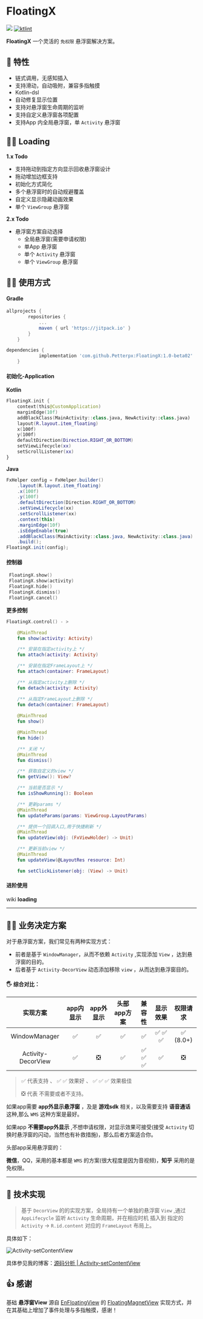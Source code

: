 # FloatingX



[![](https://jitpack.io/v/Petterpx/FloatingX.svg)](https://jitpack.io/#Petterpx/FloatingX) [![ktlint](https://img.shields.io/badge/code%20style-%E2%9D%A4-FF4081.svg)](https://ktlint.github.io/)

**FloatingX** 一个灵活的 `免权限` 悬浮窗解决方案。



## 👏 特性 

- 链式调用，无感知插入
- 支持滑动，自动吸附，兼容多指触摸
- Kotlin-dsl
- 自动修复显示位置
- 支持对悬浮窗生命周期的监听
- 支持自定义悬浮窗各项配置
- 支持App 内全局悬浮窗，单 `Activity` 悬浮窗



## 👨‍🔧‍ Loading 

**1.x Todo**

- 支持拖动到指定方向显示回收悬浮窗设计
- 拖动增加边框支持
- 初始化方式简化
- 多个悬浮窗时的自动规避覆盖
- 自定义显示隐藏动画效果
- 单个 `ViewGroup` 悬浮窗

**2.x Todo**

- 悬浮窗方案自动选择
  - 全局悬浮窗(需要申请权限)
  - 单App 悬浮窗
  - 单个 `Activity` 悬浮窗
  - 单个 `ViewGroup` 悬浮窗



## 👨‍💻‍ 使用方式

#### Gradle

```groovy
allprojects {
		repositories {
			...
			maven { url 'https://jitpack.io' }
		}
	}
```

```groovy
dependencies {
	        implementation 'com.github.Petterpx:FloatingX:1.0-beta02'
	}
```



#### 初始化-Application

**Kotlin**

```kotlin
FloatingX.init {
    context(this@CustomApplication)
    marginEdge(10f)
    addBlackClass(MainActivity::class.java, NewActivity::class.java)
    layout(R.layout.item_floating)
    x(100f)
    y(100f)
    defaultDirection(Direction.RIGHT_OR_BOTTOM)
    setViewLifecycle(xx)
    setScrollListener(xx)
}
```

**Java**

```java
FxHelper config = FxHelper.builder()
    .layout(R.layout.item_floating)
    .x(100f)
    .y(100f)
    .defaultDirection(Direction.RIGHT_OR_BOTTOM)
    .setViewLifecycle(xx)
    .setScrollListener(xx)
    .context(this)
    .marginEdge(10f)
    .isEdgeEnable(true)
    .addBlackClass(MainActivity::class.java, NewActivity::class.java)
    .build();
FloatingX.init(config);
```

#### 控制器

```kotlin
 FloatingX.show()
 FloatingX.show(activity)
 FloatingX.hide()
 FloatingX.dismiss()
 FloatingX.cancel()
```

**更多控制**

```kotlin
FloatingX.control() - >

    @MainThread
    fun show(activity: Activity)

    /** 安装在指定activity上 */
    fun attach(activity: Activity)

    /** 安装在指定FrameLayout上 */
    fun attach(container: FrameLayout)

    /** 从指定activity上删除 */
    fun detach(activity: Activity)

    /** 从指定FrameLayout上删除 */
    fun detach(container: FrameLayout)
    
    @MainThread
    fun show()

    @MainThread
    fun hide()

    /** 关闭 */
    @MainThread
    fun dismiss()

    /** 获取自定义的view */
    fun getView(): View?

    /** 当前是否显示 */
    fun isShowRunning(): Boolean

    /** 更新params */
    @MainThread
    fun updateParams(params: ViewGroup.LayoutParams)

    /** 提供一个回调入口,用于快捷刷新 */
    @MainThread
    fun updateView(obj: (FxViewHolder) -> Unit)

    /** 更新当前view */
    @MainThread
    fun updateView(@LayoutRes resource: Int)

    fun setClickListener(obj: (View) -> Unit)
```



#### 进阶使用

wiki **loading**

---



## 🚴‍♀️ 业务决定方案

对于悬浮窗方案，我们常见有两种实现方式：

- 前者是基于 `WindowManager`，从而不依赖 `Activity` ,实现添加 `View` ，达到悬浮窗的目的。
- 后者基于 `Activity-DecorView` 动态添加移除 `view` ，从而达到悬浮窗目的。

#### 🖐 综合对比：

|      实现方案      | app内显示 | app外显示 | 头部app方案 | 兼容性  | 显示效果 | 权限请求 |
| :----------------: | :-------: | :-------: | :---------: | :-----: | :------: | :------: |
|   WindowManager    |     ✅     |     ✅     |      ✅      |    ✅    | ✅  ✅  ✅  | ✅ (8.0+) |
| Activity-DecorView |     ✅     |     ❎     |      ✅      | ✅  ✅  ✅ |    ✅     |    ❎     |

> ✅  代表支持 、 ✅  ✅ 效果好 、 ✅  ✅  ✅ 效果极佳
>
> ❎  代表 不需要或者不支持。



如果app需要 **app外显示悬浮窗** ，及是 **游戏sdk** 相关，以及需要支持 **语音通话** 这种,那么 `WMS` 这种方案是最好。

如果app **不需要app外显示** ,不想申请权限，对显示效果可接受(接受 `Activity` 切换时悬浮窗的闪动，当然也有补救措施)，那么后者方案适合你。

头部app采用悬浮窗的：

**微信**，QQ，采用的基本都是 `WMS` 的方案(很大程度是因为音视频)，**知乎** 采用的是免权限。



---

## 🐬 技术实现

> 基于 `DecorView` 的的实现方案，全局持有一个单独的悬浮窗 `View` ,通过 `AppLifecycle` 监听 `Activity` 生命周期，并在相应时机 插入到 指定的 `Activity` -> `R.id.content` 对应的 `FrameLayout` 布局上。

具体如下：

<img src="https://tva1.sinaimg.cn/large/008i3skNly1gr20ks7780j30rc0i5dim.jpg" alt="Activity-setContentView"  />

具体参见我的博客：[源码分析 | Activity-setContentView](https://juejin.cn/post/6897453195342610445) 



## 👍 感谢

基础 **悬浮窗View** 源自 [EnFloatingView](https://github.com/leotyndale/EnFloatingView) 的 [FloatingMagnetView](https://github.com/leotyndale/EnFloatingView/blob/master/floatingview/src/main/java/com/imuxuan/floatingview/FloatingMagnetView.java) 实现方式，并在其基础上增加了事件处理与多指触摸，感谢！

